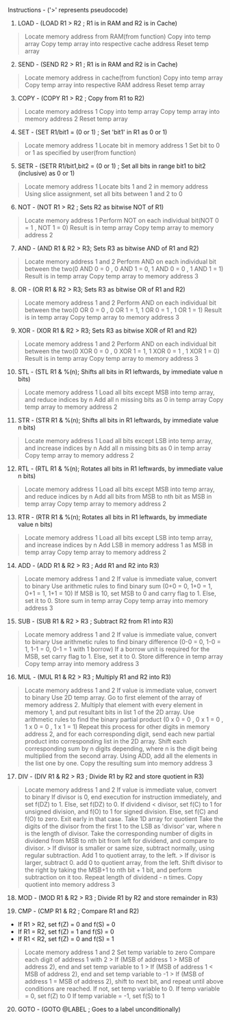 Instructions -
('>' represents pseudocode)

1. LOAD - (LOAD R1 > R2 ; R1 is in RAM and R2 is in Cache)
> Locate memory address from RAM(from function)
> Copy into temp array
> Copy temp array into respective cache address
> Reset temp array

2. SEND - (SEND R2 > R1 ; R1 is in RAM and R2 is in Cache)
> Locate memory address in cache(from function)
> Copy into temp array
> Copy temp array into respective RAM address
> Reset temp array

3. COPY - (COPY R1 > R2 ; Copy from R1 to R2)
> Locate memory address 1
> Copy into temp array
> Copy temp array into memory address 2
> Reset temp array

4. SET - (SET R1/bit1 = (0 or 1) ; Set 'bit1' in R1 as 0 or 1)
> Locate memory address 1
> Locate bit in memory address 1
> Set bit to 0 or 1 as specified by user(from function)

5. SETR - (SETR R1/bit1,bit2 = (0 or 1) ; Set all bits in range bit1 to bit2 (inclusive) as 0 or 1)
> Locate memory address 1
> Locate bits 1 and 2 in memory address
> Using slice assignment, set all bits between 1 and 2 to 0

6. NOT - (NOT R1 > R2 ; Sets R2 as bitwise NOT of R1)
> Locate memory address 1
> Perform NOT on each individual bit(NOT 0 = 1 , NOT 1 = 0)
> Result is in temp array
> Copy temp array to memory address 2

7. AND - (AND R1 & R2 > R3; Sets R3 as bitwise AND of R1 and R2)
> Locate memory address 1 and 2
> Perform AND on each individual bit between the two(0 AND 0 = 0 , 0 AND 1 = 0, 1 AND 0 = 0 , 1 AND 1 = 1)
> Result is in temp array
> Copy temp array to memory address 3

8. OR - (OR R1 & R2 > R3; Sets R3 as bitwise OR of R1 and R2)
> Locate memory address 1 and 2
> Perform AND on each individual bit between the two(0 OR 0 = 0 , 0 OR 1 = 1, 1 OR 0 = 1 , 1 OR 1 = 1)
> Result is in temp array
> Copy temp array to memory address 3

9. XOR - (XOR R1 & R2 > R3; Sets R3 as bitwise XOR of R1 and R2)
> Locate memory address 1 and 2
> Perform AND on each individual bit between the two(0 XOR 0 = 0 , 0 XOR 1 = 1, 1 XOR 0 = 1 , 1 XOR 1 = 0)
> Result is in temp array
> Copy temp array to memory address 3

10. STL - (STL R1 & %(n); Shifts all bits in R1 leftwards, by immediate value n bits)
> Locate memory address 1
> Load all bits except MSB into temp array, and reduce indices by n
> Add all n missing bits as 0 in temp array
> Copy temp array to memory address 2

11. STR - (STR R1 & %(n); Shifts all bits in R1 leftwards, by immediate value n bits)
> Locate memory address 1
> Load all bits except LSB into temp array, and increase indices by n
> Add all n missing bits as 0 in temp array
> Copy temp array to memory address 2

12. RTL - (RTL R1 & %(n); Rotates all bits in R1 leftwards, by immediate value n bits)
> Locate memory address 1
> Load all bits except MSB into temp array, and reduce indices by n
> Add all bits from MSB to nth bit as MSB in temp array
> Copy temp array to memory address 2

13. RTR - (RTR R1 & %(n); Rotates all bits in R1 leftwards, by immediate value n bits)
> Locate memory address 1
> Load all bits except LSB into temp array, and increase indices by n
> Add LSB in memory address 1 as MSB in temp array
> Copy temp array to memory address 2

14. ADD - (ADD R1 & R2 > R3 ; Add R1 and R2 into R3)
> Locate memory address 1 and 2
> If value is immediate value, convert to binary
> Use arithmetic rules to find binary sum (0+0 = 0, 1+0 = 1, 0+1 = 1, 1+1 = 10)
> If MSB is 10, set MSB to 0 and carry flag to 1. Else, set it to 0.
> Store sum in temp array
> Copy temp array into memory address 3

15. SUB - (SUB R1 & R2 > R3 ; Subtract R2 from R1 into R3)
> Locate memory address 1 and 2
> If value is immediate value, convert to binary
> Use arithmetic rules to find binary difference (0-0 = 0, 1-0 = 1, 1-1 = 0, 0-1 = 1 with 1 borrow)
> If a borrow unit is required for the MSB, set carry flag to 1. Else, set it to 0.
> Store difference in temp array
> Copy temp array into memory address 3

16. MUL - (MUL R1 & R2 > R3 ; Multiply R1 and R2 into R3)
> Locate memory address 1 and 2
> If value is immediate value, convert to binary
> Use 2D temp array. Go to first element of the array of memory address 2.
> Multiply that element with every element in memory 1, and put resultant bits in list 1 of the 2D array.
> Use arithmetic rules to find the binary partial product (0 x 0 = 0 , 0 x 1 = 0 , 1 x 0 = 0 , 1 x 1 = 1)
> Repeat this process for other digits in memory address 2, and for each corresponding digit, send each new partial product into corresponding list in the 2D array.
> Shift each corresponding sum by n digits depending, where n is the digit being multiplied from the second array.
> Using ADD, add all the elements in the list one by one.
> Copy the resulting sum into memory address 3 

17. DIV - (DIV R1 & R2 > R3 ; Divide R1 by R2 and store quotient in R3)
> Locate memory address 1 and 2
> If value is immediate value, convert to binary
> If divisor is 0, end execution for instruction immediately, and set f(DZ) to 1. Else, set f(DZ) to 0.
> If dividend < divisor, set f(C) to 1 for unsigned division, and f(O) to 1 for signed division. Else, set f(C) and f(O) to zero. Exit early in that case.
> Take 1D array for quotient
> Take the digits of the divisor from the first 1 to the LSB as 'divisor' var, where n is the length of divisor.
> Take the corresponding number of digits in dividend from MSB to nth bit from left for dividend, and compare to divisor.
    > If divisor is smaller or same size, subtract normally, using regular subtraction. Add 1 to quotient array, to the left.
    > If divisor is larger, subtract 0. add 0 to quotient array, from the left.
> Shift divisor to the right by taking the MSB+1 to nth bit + 1 bit, and perform subtraction on it too.
> Repeat length of dividend - n times.
> Copy quotient into memory address 3

18. MOD - (MOD R1 & R2 > R3 ; Divide R1 by R2 and store remainder in R3)

19. CMP - (CMP R1 & R2 ; Compare R1 and R2)
- If R1 > R2, set f(Z) = 0 and f(S) = 0
- If R1 = R2, set f(Z) = 1 and f(S) = 0
- If R1 < R2, set f(Z) = 0 and f(S) = 1
> Locate memory address 1 and 2
> Set temp variable to zero
> Compare each digit of address 1 with 2
    > If (MSB of address 1 > MSB of address 2), end and set temp variable to 1
    > If (MSB of address 1 < MSB of address 2), end and set temp variable to -1
    > If (MSB of address 1 = MSB of address 2), shift to next bit, and repeat until above conditions are reached. If not, set temp variable to 0.
> If temp variable = 0, set f(Z) to 0
> If temp variable = -1, set f(S) to 1

20.  GOTO - (GOTO @LABEL ; Goes to a label unconditionally)